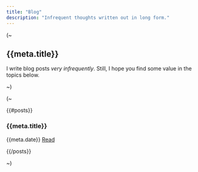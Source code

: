 ```yaml
---
title: "Blog"
description: "Infrequent thoughts written out in long form."
---
```


(~

## {{meta.title}}

I write blog posts *very infrequently*. Still, I hope you find some value in the topics below.

~)

(~

{{#posts}}

### {{meta.title}}

{{meta.date}} [Read](/{{{uri}}})

{{/posts}}

~)